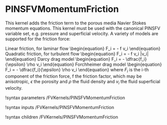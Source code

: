 # PINSFVMomentumFriction

This kernel adds the friction term to the porous media Navier Stokes momentum
equations. This kernel must be used with the canonical PINSFV variable set,
e.g. pressure and superficial velocity.  A variety of models are supported for
the friction force:

Linear friction, for laminar flow
\begin{equation}
F_i = - f v_i
\end{equation}
Quadratic friction, for turbulent flow
\begin{equation}
F_i = - f v_i |v_i|
\end{equation}
Darcy drag model
\begin{equation}
F_i = - \dfrac{f_i}{\epsilon} \rho v_i
\end{equation}
Forchheimer drag model
\begin{equation}
F_i = - \dfrac{f_i}{\epsilon} \rho v_i
\end{equation}
where $F_i$ is the i-th component of the friction force, f the friction factor, which may be anisotropic,
$\epsilon$ the porosity and $\rho$ the fluid density and $v_i$ the fluid superficial velocity.

!syntax parameters /FVKernels/PINSFVMomentumFriction

!syntax inputs /FVKernels/PINSFVMomentumFriction

!syntax children /FVKernels/PINSFVMomentumFriction
